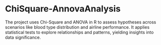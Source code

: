 # ChiSquare-AnnovaAnalysis
 The project uses Chi-Square and ANOVA in R to assess hypotheses across scenarios like blood type distribution and airline performance. It applies statistical tests to explore relationships and patterns, yielding insights into data significance.
